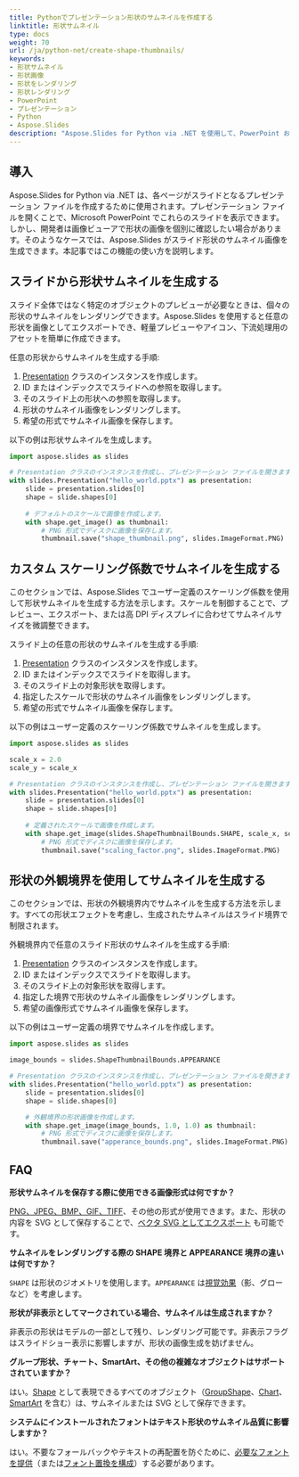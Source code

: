 ```yaml
---
title: Pythonでプレゼンテーション形状のサムネイルを作成する
linktitle: 形状サムネイル
type: docs
weight: 70
url: /ja/python-net/create-shape-thumbnails/
keywords:
- 形状サムネイル
- 形状画像
- 形状をレンダリング
- 形状レンダリング
- PowerPoint
- プレゼンテーション
- Python
- Aspose.Slides
description: "Aspose.Slides for Python via .NET を使用して、PowerPoint および OpenDocument スライドから高品質な形状サムネイルを生成し、プレゼンテーションのサムネイルを簡単に作成およびエクスポートできます。"
---
```


## **導入**

Aspose.Slides for Python via .NET は、各ページがスライドとなるプレゼンテーション ファイルを作成するために使用されます。プレゼンテーション ファイルを開くことで、Microsoft PowerPoint でこれらのスライドを表示できます。しかし、開発者は画像ビューアで形状の画像を個別に確認したい場合があります。そのようなケースでは、Aspose.Slides がスライド形状のサムネイル画像を生成できます。本記事ではこの機能の使い方を説明します。

## **スライドから形状サムネイルを生成する**

スライド全体ではなく特定のオブジェクトのプレビューが必要なときは、個々の形状のサムネイルをレンダリングできます。Aspose.Slides を使用すると任意の形状を画像としてエクスポートでき、軽量プレビューやアイコン、下流処理用のアセットを簡単に作成できます。

任意の形状からサムネイルを生成する手順:

1. [Presentation](https://reference.aspose.com/slides/python-net/aspose.slides/presentation/) クラスのインスタンスを作成します。
1. ID またはインデックスでスライドへの参照を取得します。
1. そのスライド上の形状への参照を取得します。
1. 形状のサムネイル画像をレンダリングします。
1. 希望の形式でサムネイル画像を保存します。

以下の例は形状サムネイルを生成します。

```py
import aspose.slides as slides

# Presentation クラスのインスタンスを作成し、プレゼンテーション ファイルを開きます。
with slides.Presentation("hello_world.pptx") as presentation:
    slide = presentation.slides[0]
    shape = slide.shapes[0]
    
    # デフォルトのスケールで画像を作成します。
    with shape.get_image() as thumbnail:
        # PNG 形式でディスクに画像を保存します。
        thumbnail.save("shape_thumbnail.png", slides.ImageFormat.PNG)
```

## **カスタム スケーリング係数でサムネイルを生成する**

このセクションでは、Aspose.Slides でユーザー定義のスケーリング係数を使用して形状サムネイルを生成する方法を示します。スケールを制御することで、プレビュー、エクスポート、または高 DPI ディスプレイに合わせてサムネイルサイズを微調整できます。

スライド上の任意の形状のサムネイルを生成する手順:

1. [Presentation](https://reference.aspose.com/slides/python-net/aspose.slides/presentation/) クラスのインスタンスを作成します。
1. ID またはインデックスでスライドを取得します。
1. そのスライド上の対象形状を取得します。
1. 指定したスケールで形状のサムネイル画像をレンダリングします。
1. 希望の形式でサムネイル画像を保存します。

以下の例はユーザー定義のスケーリング係数でサムネイルを生成します。

```py
import aspose.slides as slides

scale_x = 2.0
scale_y = scale_x

# Presentation クラスのインスタンスを作成し、プレゼンテーション ファイルを開きます。
with slides.Presentation("hello_world.pptx") as presentation:
    slide = presentation.slides[0]
    shape = slide.shapes[0]
    
    # 定義されたスケールで画像を作成します。
    with shape.get_image(slides.ShapeThumbnailBounds.SHAPE, scale_x, scale_y) as thumbnail:
        # PNG 形式でディスクに画像を保存します。
        thumbnail.save("scaling_factor.png", slides.ImageFormat.PNG)
```

## **形状の外観境界を使用してサムネイルを生成する**

このセクションでは、形状の外観境界内でサムネイルを生成する方法を示します。すべての形状エフェクトを考慮し、生成されたサムネイルはスライド境界で制限されます。

外観境界内で任意のスライド形状のサムネイルを生成する手順:

1. [Presentation](https://reference.aspose.com/slides/python-net/aspose.slides/presentation/) クラスのインスタンスを作成します。
1. ID またはインデックスでスライドを取得します。
1. そのスライド上の対象形状を取得します。
1. 指定した境界で形状のサムネイル画像をレンダリングします。
1. 希望の画像形式でサムネイル画像を保存します。

以下の例はユーザー定義の境界でサムネイルを作成します。

```py
import aspose.slides as slides

image_bounds = slides.ShapeThumbnailBounds.APPEARANCE

# Presentation クラスのインスタンスを作成し、プレゼンテーション ファイルを開きます。
with slides.Presentation("hello_world.pptx") as presentation:
    slide = presentation.slides[0]
    shape = slide.shapes[0]

    # 外観境界の形状画像を作成します。
    with shape.get_image(image_bounds, 1.0, 1.0) as thumbnail:
        # PNG 形式でディスクに画像を保存します。
        thumbnail.save("apperance_bounds.png", slides.ImageFormat.PNG)
```

## **FAQ**

**形状サムネイルを保存する際に使用できる画像形式は何ですか？**

[PNG、JPEG、BMP、GIF、TIFF](https://reference.aspose.com/slides/python-net/aspose.slides/imageformat/)、その他の形式が使用できます。また、形状の内容を SVG として保存することで、[ベクタ SVG としてエクスポート](https://reference.aspose.com/slides/python-net/aspose.slides/shape/write_as_svg/) も可能です。

**サムネイルをレンダリングする際の SHAPE 境界と APPEARANCE 境界の違いは何ですか？**

`SHAPE` は形状のジオメトリを使用します。`APPEARANCE` は[視覚効果](/slides/ja/python-net/shape-effect/)（影、グローなど）を考慮します。

**形状が非表示としてマークされている場合、サムネイルは生成されますか？**

非表示の形状はモデルの一部として残り、レンダリング可能です。非表示フラグはスライドショー表示に影響しますが、形状の画像生成を妨げません。

**グループ形状、チャート、SmartArt、その他の複雑なオブジェクトはサポートされていますか？**

はい。[Shape](https://reference.aspose.com/slides/python-net/aspose.slides/shape/) として表現できるすべてのオブジェクト（[GroupShape](https://reference.aspose.com/slides/python-net/aspose.slides/groupshape/)、[Chart](https://reference.aspose.com/slides/python-net/aspose.slides.charts/chart/)、[SmartArt](https://reference.aspose.com/slides/python-net/aspose.slides.smartart/smartart/) を含む）は、サムネイルまたは SVG として保存できます。

**システムにインストールされたフォントはテキスト形状のサムネイル品質に影響しますか？**

はい。不要なフォールバックやテキストの再配置を防ぐために、[必要なフォントを提供](/slides/ja/python-net/custom-font/)（または[フォント置換を構成](/slides/ja/python-net/font-substitution/)）する必要があります。